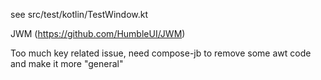 see src/test/kotlin/TestWindow.kt

JWM (https://github.com/HumbleUI/JWM)

Too much key related issue, need compose-jb to remove some awt code and make it more "general"